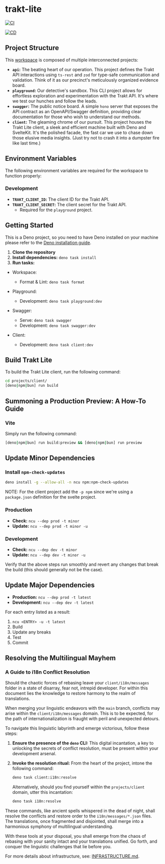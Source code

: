 # trakt-lite

[![CI](https://github.com/trakt/trakt-lite/actions/workflows/ci.yml/badge.svg)](https://github.com/trakt/trakt-lite/actions/workflows/ci.yml)

[![CD](https://github.com/trakt/trakt-lite/actions/workflows/cd.yml/badge.svg)](https://github.com/trakt/trakt-lite/actions/workflows/cd.yml)

## Project Structure

This [workspace](https://docs.deno.com/runtime/fundamentals/workspaces/) is
composed of multiple interconnected projects:

- **`api`:** The beating heart of our operation. This project defines the Trakt
  API interactions using `ts-rest` and `zod` for type-safe communication and
  validation. Think of it as our precinct's meticulously organized evidence
  board.
- **`playground`:** Our detective's sandbox. This CLI project allows for
  effortless exploration and experimentation with the Trakt API. It's where we
  test our hunches and follow the leads.
- **`swagger`:** The public notice board. A simple `hono` server that exposes
  the API contract as an OpenAPI/Swagger definition, providing clear
  documentation for those who wish to understand our methods.
- **`client`:** The gleaming chrome of our pursuit. This project houses the
  Trakt Lite client, a sleek and efficient machine built with Deno and
  SvelteKit. It's the polished facade, the fast car we use to chase down those
  elusive media insights. (Just try not to crash it into a dumpster fire like
  last time.)

## Environment Variables

The following environment variables are required for the workspace to function
properly:

### Development

- **`TRAKT_CLIENT_ID`:** The client ID for the Trakt API.
- **`TRAKT_CLIENT_SECRET`:** The client secret for the Trakt API.
  - Required for the `playground` project.

## Getting Started

This is a Deno project, so you need to have Deno installed on your machine
please refer to the
[Deno installation guide](https://docs.deno.com/runtime/getting_started/installation/).

1. **Clone the repository**
1. **Install dependencies:** `deno task install`
1. **Run tasks:**

- Workspace:
  - Format & Lint: `deno task format`

- Playground:
  - Development: `deno task playground:dev`

- Swagger:
  - Serve: `deno task swagger`
  - Development: `deno task swagger:dev`

- Client:
  - Development: `deno task client:dev`

## Build Trakt Lite

To build the Trakt Lite client, run the following command:

```sh
cd projects/client/
[deno|npm|bun] run build
```

## Summoning a Production Preview: A How-To Guide

### Vite

Simply run the following command:

```sh
[deno|npm|bun] run build:preview && [deno|npm|bun] run preview
```

## Update Minor Dependencies

### Install `npm-check-updates`

```bash
deno install -g --allow-all -n ncu npm:npm-check-updates
```

NOTE: For the client project add the `-p npm` since we're using a `package.json`
definition for the svelte project.

### Production

- **Check:** `ncu --dep prod -t minor`
- **Update:** `ncu --dep prod -t minor -u`

### Development

- **Check:** `ncu --dep dev -t minor`
- **Update:** `ncu --dep dev -t minor -u`

Verify that the above steps run smoothly and revert any changes that break the
build (this should generally not be the case).

## Update Major Dependencies

- **Production:** `ncu --dep prod -t latest`
- **Development:** `ncu --dep dev -t latest`

For each entry listed as a result:

1. `ncu <ENTRY> -u -t latest`
1. Build
1. Update any breaks
1. Test
1. Commit

## Resolving the Multilingual Mayhem

### A Guide to i18n Conflict Resolution

Should the chaotic forces of rebasing leave your `client/i18n/messages` folder
in a state of disarray, fear not, intrepid developer. For within this document
lies the knowledge to restore harmony to the realm of translations.

When merging your linguistic endeavors with the `main` branch, conflicts may
arise within the `client/i18n/messages` domain. This is to be expected, for the
path of internationalization is fraught with peril and unexpected detours.

To navigate this linguistic labyrinth and emerge victorious, follow these steps:

1. **Ensure the presence of the `deno` CLI:** This digital incantation, a key to
   unlocking the secrets of conflict resolution, must be present within your
   development arsenal.
2. **Invoke the resolution ritual:** From the heart of the project, intone the
   following command:

   ```bash
   deno task client:i18n:resolve
   ```

   Alternatively, should you find yourself within the `projects/client` domain,
   utter this incantation:

   ```bash
   deno task i18n:resolve
   ```

These commands, like ancient spells whispered in the dead of night, shall
resolve the conflicts and restore order to the `i18n/messages/*.json` files. The
translations, once fragmented and disjointed, shall merge into a harmonious
symphony of multilingual understanding.

With these tools at your disposal, you shall emerge from the chaos of rebasing
with your sanity intact and your translations unified. Go forth, and conquer the
linguistic challenges that lie before you.

For more details about infrastructure, see:
[INFRASTRUCTURE.md](INFRASTRUCTURE.md).
